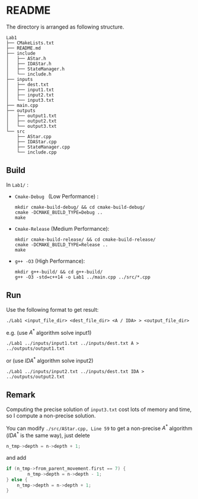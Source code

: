 # README

The directory is arranged as following structure.

``` shell
Lab1
├── CMakeLists.txt
├── README.md
├── include
│   ├── AStar.h
│   ├── IDAStar.h
│   ├── StateManager.h
│   └── include.h
├── inputs
│   ├── dest.txt
│   ├── input1.txt
│   ├── input2.txt
│   └── input3.txt
├── main.cpp
├── outputs
│   ├── output1.txt
│   ├── output2.txt
│   └── output3.txt
└── src
    ├── AStar.cpp
    ├── IDAStar.cpp
    ├── StateManager.cpp
    └── include.cpp
```

## Build

In `Lab1/` :

- `Cmake-Debug ` (Low Performance) : 

  ``` shell
  mkdir cmake-build-debug/ && cd cmake-build-debug/
  cmake -DCMAKE_BUILD_TYPE=Debug ..
  make
  ```

- `Cmake-Release` (Medium Performance):

  ``` shell
  mkdir cmake-build-release/ && cd cmake-build-release/
  cmake -DCMAKE_BUILD_TYPE=Release ..
  make
  ```

- `g++ -O3` (High Performance):

  ``` shell
  mkdir g++-build/ && cd g++-build/
  g++ -O3 -std=c++14 -o Lab1 ../main.cpp ../src/*.cpp
  ```

## Run

Use the following format to get result: 

``` shell
./Lab1 <input_file_dir> <dest_file_dir> <A / IDA> > <output_file_dir>
```

e.g. (use $A^*$ algorithm solve input1)

``` shell
./Lab1 ../inputs/input1.txt ../inputs/dest.txt A > ../outputs/output1.txt
```

or (use $IDA^*$ algorithm solve input2)

``` shell
./Lab1 ../inputs/input2.txt ../inputs/dest.txt IDA > ../outputs/output2.txt
```

## Remark

Computing the precise solution of `input3.txt` cost lots of memory and time, so I compute a non-precise solution.

You can modify `./src/AStar.cpp, Line 59` to get a non-precise $A^*$ algorithm ($IDA^*$ is the same way), just delete 

```c++
n_tmp->depth = n->depth + 1;
```

and add 

``` c++
if (n_tmp->from_parent_movement.first == 7) {
		n_tmp->depth = n->depth - 1;
} else {
  	n_tmp->depth = n->depth + 1;	
}
```

